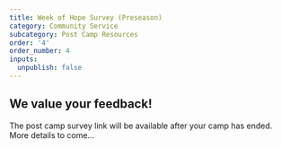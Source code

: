 ```yaml
---
title: Week of Hope Survey (Preseason)
category: Community Service
subcategory: Post Camp Resources
order: '4'
order_number: 4
inputs:
  unpublish: false
---
```

## We value your feedback!

The post camp survey link will be available after your camp has ended. More details to come…

<div><p> </p></div>